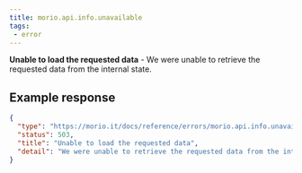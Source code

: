 ```yaml
---
title: morio.api.info.unavailable
tags:
 - error
---
```



<!-- MORIO_AUTO_GENERATED_CONTENT_STARTS - Manual changes made below will be overwritten -->
__Unable to load the requested data__ - We were unable to retrieve the requested data from the internal state.
<!-- MORIO_AUTO_GENERATED_CONTENT_ENDS - Manual changes made above will be overwritten -->


<!-- MORIO_AUTO_GENERATED_CONTENT_STARTS - Manual changes made below will be overwritten -->
## Example response

```json
{
  "type": "https://morio.it/docs/reference/errors/morio.api.info.unavailable",
  "status": 503,
  "title": "Unable to load the requested data",
  "detail": "We were unable to retrieve the requested data from the internal state."
}
```
<!-- MORIO_AUTO_GENERATED_CONTENT_ENDS - Manual changes made above will be overwritten -->

